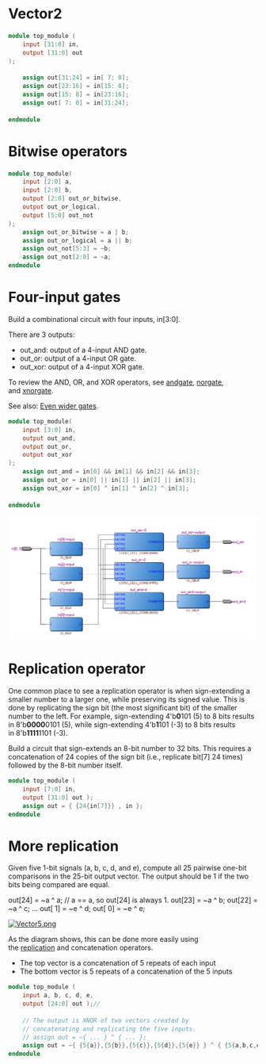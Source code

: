 # Vector2
```verilog
module top_module (
	input [31:0] in,
	output [31:0] out
);

	assign out[31:24] = in[ 7: 0];	
	assign out[23:16] = in[15: 8];	
	assign out[15: 8] = in[23:16];	
	assign out[ 7: 0] = in[31:24];	
	
endmodule
```
# Bitwise operators
```verilog
module top_module( 
    input [2:0] a,
    input [2:0] b,
    output [2:0] out_or_bitwise,
    output out_or_logical,
    output [5:0] out_not
);
    assign out_or_bitwise = a | b;
    assign out_or_logical = a || b;
    assign out_not[5:3] = ~b;
    assign out_not[2:0] = ~a;
endmodule
```

# Four-input gates
Build a combinational circuit with four inputs, in[3:0].

There are 3 outputs:

- out_and: output of a 4-input AND gate.
- out_or: output of a 4-input OR gate.
- out_xor: output of a 4-input XOR gate.

To review the AND, OR, and XOR operators, see [andgate](https://hdlbits.01xz.net/wiki/andgate "andgate"), [norgate](https://hdlbits.01xz.net/wiki/norgate "norgate"), and [xnorgate](https://hdlbits.01xz.net/wiki/xnorgate "xnorgate").

See also: [Even wider gates](https://hdlbits.01xz.net/wiki/gates100 "gates100").

```verilog
module top_module( 
    input [3:0] in,
    output out_and,
    output out_or,
    output out_xor
);
    assign out_and = in[0] && in[1] && in[2] && in[3];
    assign out_or = in[0] || in[1] || in[2] || in[3];
    assign out_xor = in[0] ^ in[1] ^ in[2] ^ in[3];

endmodule
```

![](Pasted%20image%2020240509203117.png)
# Replication operator
One common place to see a replication operator is when sign-extending a smaller number to a larger one, while preserving its signed value. This is done by replicating the sign bit (the most significant bit) of the smaller number to the left. For example, sign-extending 4'b**0**101 (5) to 8 bits results in 8'b**0000**0101 (5), while sign-extending 4'b**1**101 (-3) to 8 bits results in 8'b**1111**1101 (-3).

Build a circuit that sign-extends an 8-bit number to 32 bits. This requires a concatenation of 24 copies of the sign bit (i.e., replicate bit[7] 24 times) followed by the 8-bit number itself.
```verilog
module top_module (
    input [7:0] in,
    output [31:0] out );
    assign out = { {24{in[7]}} , in };
endmodule
```

# More replication
Given five 1-bit signals (a, b, c, d, and e), compute all 25 pairwise one-bit comparisons in the 25-bit output vector. The output should be 1 if the two bits being compared are equal.

out[24] = ~a ^ a;   // a == a, so out[24] is always 1.
out[23] = ~a ^ b;
out[22] = ~a ^ c;
...
out[ 1] = ~e ^ d;
out[ 0] = ~e ^ e;

[![Vector5.png](https://hdlbits.01xz.net/mw/images/a/ac/Vector5.png)](https://hdlbits.01xz.net/wiki/File:Vector5.png)

As the diagram shows, this can be done more easily using the [replication](https://hdlbits.01xz.net/wiki/Vector4 "Vector4") and concatenation operators.
- The top vector is a concatenation of 5 repeats of each input
- The bottom vector is 5 repeats of a concatenation of the 5 inputs
```verilog
module top_module (
    input a, b, c, d, e,
    output [24:0] out );//

    // The output is XNOR of two vectors created by 
    // concatenating and replicating the five inputs.
    // assign out = ~{ ... } ^ { ... };
    assign out = ~{ {5{a}},{5{b}},{5{c}},{5{d}},{5{e}} } ^ { {5{a,b,c,d,e}} }; 
endmodule
```